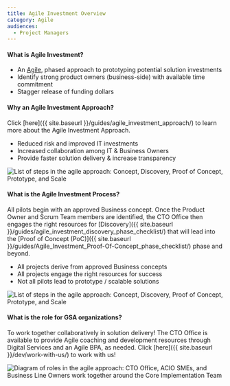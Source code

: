 ```yaml
---
title: Agile Investment Overview
category: Agile
audiences:
  - Project Managers
---
```


#### What is Agile Investment?

* An [Agile](http://agilemanifesto.org/), phased approach to prototyping potential solution investments
* Identify strong product owners (business-side) with available time commitment
* Stagger release of funding dollars  

#### Why an Agile Investment Approach?
Click [here]({{ site.baseurl }}/guides/agile_investment_approach/) to learn more about the Agile Investment Approach.
* Reduced risk and improved IT investments
* Increased collaboration among IT & Business Owners
* Provide faster solution delivery & increase transparency  

<img src="{{ site.baseurl }}/img/guides/agile_investment_process.png"
  alt="List of steps in the agile approach: Concept, Discovery, Proof of Concept, Prototype, and Scale"
  class="guide-image guide-image-half">  

#### What is the Agile Investment Process?
All pilots begin with an approved Business concept. Once the Product Owner and Scrum Team members are identified, the CTO Office then engages the right resources for [Discovery]({{ site.baseurl }}/guides/agile_investment_discovery_phase_checklist/) that will lead into the [Proof of Concept (PoC)]({{ site.baseurl }}/guides/Agile_Investment_Proof-Of-Concept_phase_checklist/) phase and beyond. 
* All projects derive from approved Business concepts
* All projects engage the right resources for success
* Not all pilots lead to prototype / scalable solutions  

<img src="{{ site.baseurl }}/img/guides/agile_investment_process_detail.png"
  alt="List of steps in the agile approach: Concept, Discovery, Proof of Concept, Prototype, and Scale"
  class="guide-image">  

#### What is the role for GSA organizations?
To work together collaboratively in solution delivery! The CTO Office is available to provide Agile coaching and development resources through Digital Services and an Agile BPA, as needed. Click [here]({{ site.baseurl }}/dev/work-with-us/) to work with us! 

<img src="{{ site.baseurl }}/img/guides/agile_investment_roles.png"
  alt="Diagram of roles in the agile approach: CTO Office, ACIO SMEs, and Business Line Owners work together around the Core Implementation Team"
  class="guide-image guide-image-half">
